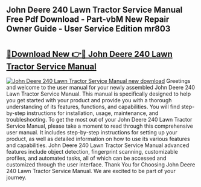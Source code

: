 ## John Deere 240 Lawn Tractor Service Manual Free Pdf Download - Part-vbM New Repair Owner Guide - User Service Edition mr803

# <h2><a href="http://bc46834.oget.top/?id=John+Deere+240+Lawn+Tractor+Service+Manual">🔗Download New 👉🔴 John Deere 240 Lawn Tractor Service Manual</a></h2>

[![John Deere 240 Lawn Tractor Service Manual new download](https://i.imgur.com/5g1atiW.png)](http://bc46834.oget.top/?id=John+Deere+240+Lawn+Tractor+Service+Manual)
Greetings and welcome to the user manual for your newly assembled John Deere 240 Lawn Tractor Service Manual. This manual is specifically designed to help you get started with your product and provide you with a thorough understanding of its features, functions, and capabilities. You will find step-by-step instructions for installation, usage, maintenance, and troubleshooting. To get the most out of your John Deere 240 Lawn Tractor Service Manual, please take a moment to read through this comprehensive user manual. It includes step-by-step instructions for setting up your product, as well as detailed information on how to use its various features and capabilities. John Deere 240 Lawn Tractor Service Manual advanced features include object detection, fingerprint scanning, customizable profiles, and automated tasks, all of which can be accessed and customized through the user interface. Thank You for Choosing John Deere 240 Lawn Tractor Service Manual. We are excited to be part of your journey.
